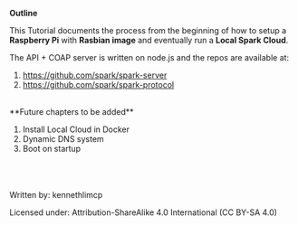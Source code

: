 **Outline**

This Tutorial documents the process from the beginning of how to setup a **Raspberry Pi** with **Rasbian image** and eventually run a **Local Spark Cloud**.

The API + COAP server is written on node.js and the repos are available at:

1. https://github.com/spark/spark-server
2. https://github.com/spark/spark-protocol

<br>
**Future chapters to be added**

1. Install Local Cloud in Docker
2. Dynamic DNS system
3. Boot on startup

<br>
<br>
<br>
Written by: kennethlimcp

Licensed under: Attribution-ShareAlike 4.0 International (CC BY-SA 4.0)

